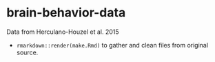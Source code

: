# brain-behavior-data

Data from Herculano-Houzel et al. 2015

- `rmarkdown::render(make.Rmd)` to gather and clean files from original source.
